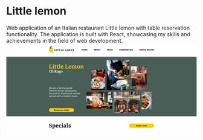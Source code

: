 # Little lemon
Web application of an Italian restaurant Little lemon with table reservation functionality.
The application is built with React, showcasing my skills and achievements in the field of web development.
![alt text](https://github.com/belskiMikalai/little-lemon/blob/main/src/assets/screenshots/website.png?raw=true)